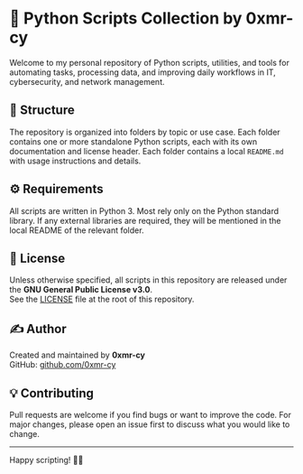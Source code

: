 # 🐍 Python Scripts Collection by 0xmr-cy

Welcome to my personal repository of Python scripts, utilities, and tools for automating tasks, processing data, and improving daily workflows in IT, cybersecurity, and network management.

## 📁 Structure

The repository is organized into folders by topic or use case. Each folder contains one or more standalone Python scripts, each with its own documentation and license header.
Each folder contains a local `README.md` with usage instructions and details.

## ⚙️ Requirements

All scripts are written in Python 3. Most rely only on the Python standard library. If any external libraries are required, they will be mentioned in the local README of the relevant folder.

## 📄 License

Unless otherwise specified, all scripts in this repository are released under the **GNU General Public License v3.0**.  
See the [LICENSE](LICENSE) file at the root of this repository.

## ✍️ Author

Created and maintained by **0xmr-cy**  
GitHub: [github.com/0xmr-cy](https://github.com/0xmr-cy)

## 💡 Contributing

Pull requests are welcome if you find bugs or want to improve the code. For major changes, please open an issue first to discuss what you would like to change.

---

Happy scripting! 🔧🐍
